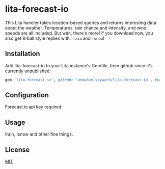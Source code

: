 # lita-forecast-io

This Lita handler takes location-based queries and returns interesting data about the weather.  Temperatures, rain chance and intensity, and wind speeds are all included.  But wait, there's more!  if you download now, you also get 8-ball style replies with `!rain` and `!snow`!

## Installation

Add lita-forecast-io to your Lita instance's Gemfile, from github since it's currently unpublished:

``` ruby
gem 'lita-forecast-io', github: 'onewheelskyward/lita-forecast-io', branch: :master
```

## Configuration

Forecast.io api key required.

## Usage

!rain, !snow and other fine things.

## License

[MIT](http://opensource.org/licenses/MIT)

